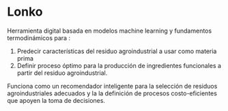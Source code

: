 # Lonko
Herramienta digital basada en modelos machine learning y fundamentos termodinámicos para :
1. Predecir características del residuo agroindustrial a usar como materia prima
2. Definir proceso óptimo para la producción de ingredientes funcionales a partir del residuo agroindustrial.

Funciona como un recomendador inteligente para la selección de residuos agroindustriales adecuados y la la definición de procesos costo-eficientes que apoyen la toma de decisiones.
